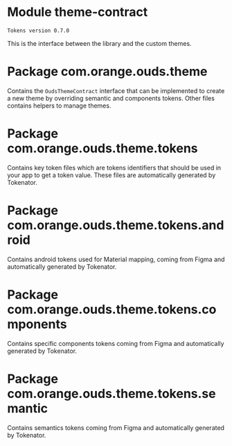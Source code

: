 # Module theme-contract

```
Tokens version 0.7.0
```

This is the interface between the library and the custom themes.

# Package com.orange.ouds.theme

Contains the `OudsThemeContract` interface that can be implemented to create a new theme by overriding semantic and components tokens.
Other files contains helpers to manage themes.

# Package com.orange.ouds.theme.tokens

Contains key token files which are tokens identifiers that should be used in your app to get a token value.
These files are automatically generated by Tokenator.

# Package com.orange.ouds.theme.tokens.android

Contains android tokens used for Material mapping, coming from Figma and automatically generated by Tokenator.

# Package com.orange.ouds.theme.tokens.components

Contains specific components tokens coming from Figma and automatically generated by Tokenator.

# Package com.orange.ouds.theme.tokens.semantic

Contains semantics tokens coming from Figma and automatically generated by Tokenator.